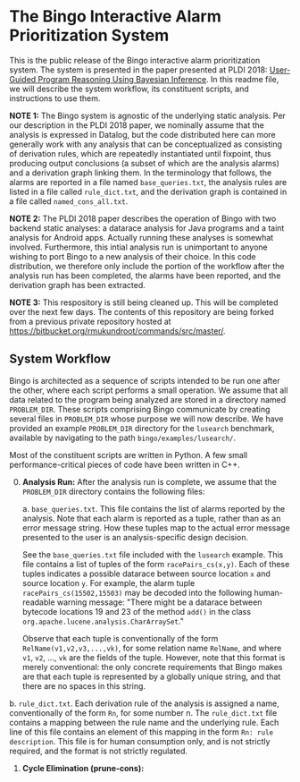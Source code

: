 The Bingo Interactive Alarm Prioritization System
=================================================

This is the public release of the Bingo interactive alarm prioritization system. The system is presented in the paper
presented at PLDI 2018: [User-Guided Program Reasoning Using Bayesian Inference](https://dl.acm.org/citation.cfm?id=3192417).
In this readme file, we will describe the system workflow, its constituent scripts, and instructions to use them.

**NOTE 1:** The Bingo system is agnostic of the underlying static analysis. Per our description in the PLDI 2018 paper,
we nominally assume that the analysis is expressed in Datalog, but the code distributed here can more generally work
with any analysis that can be conceptualized as consisting of derivation rules, which are repeatedly instantiated until
fixpoint, thus producing output conclusions (a subset of which are the analysis alarms) and a derivation graph linking
them. In the terminology that follows, the alarms are reported in a file named `base_queries.txt`, the analysis rules
are listed in a file called `rule_dict.txt`, and the derivation graph is contained in a file called
`named_cons_all.txt`.

**NOTE 2:** The PLDI 2018 paper describes the operation of Bingo with two backend static analyses: a datarace analysis
for Java programs and a taint analysis for Android apps. Actually running these analyses is somewhat involved.
Furthermore, this intial analysis run is unimportant to anyone wishing to port Bingo to a new analysis of their choice.
In this code distribution, we therefore only include the portion of the workflow after the analysis run has been
completed, the alarms have been reported, and the derivation graph has been extracted.

**NOTE 3:** This respository is still being cleaned up. This will be completed over the next few days. The contents of
this repository are being forked from a previous private repository hosted at
https://bitbucket.org/rmukundroot/commands/src/master/.

System Workflow
---------------

Bingo is architected as a sequence of scripts intended to be run one after the other, where each script performs a small
operation. We assume that all data related to the program being analyzed are stored in a directory named `PROBLEM_DIR`.
These scripts comprising Bingo communicate by creating several files in `PROBLEM_DIR` whose purpose we will now
describe. We have provided an example `PROBLEM_DIR` directory for the `lusearch` benchmark, available by navigating to
the path `bingo/examples/lusearch/`.

Most of the constituent scripts are written in Python. A few small performance-critical pieces of code have been written
in C++.

0. **Analysis Run:** After the analysis run is complete, we assume that the `PROBLEM_DIR` directory contains the
   following files:

   a. `base_queries.txt`. This file contains the list of alarms reported by the analysis. Note that each alarm is
      reported as a tuple, rather than as an error message string. How these tuples map to the actual error message
      presented to the user is an analysis-specific design decision.

      See the `base_queries.txt` file included with the `lusearch` example. This file contains a list of tuples of the
      form `racePairs_cs(x,y)`. Each of these tuples indicates a possible datarace between source location `x` and
      source location `y`. For example, the alarm tuple `racePairs_cs(15502,15503)` may be decoded into the following
      human-readable warning message: "There might be a datarace between bytecode locations 19 and 23 of the method
      `add()` in the class `org.apache.lucene.analysis.CharArraySet`."

      Observe that each tuple is conventionally of the form `RelName(v1,v2,v3,...,vk)`, for some relation name
      `RelName`, and where `v1`, `v2`, ..., `vk` are the fields of the tuple. However, note that this format is merely
      conventional: the only concrete requirements that Bingo makes are that each tuple is represented by a globally
      unique string, and that there are no spaces in this string.

  b. `rule_dict.txt`. Each derivation rule of the analysis is assigned a name, conventionally of the form `Rn`, for some
     number n. The `rule_dict.txt` file contains a mapping between the rule name and the underlying rule. Each line of
     this file contains an element of this mapping in the form `Rn: rule description`. This file is for human
     consumption only, and is not strictly required, and the format is not strictly regulated.

1. **Cycle Elimination (prune-cons):**
